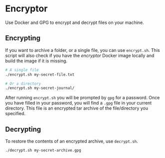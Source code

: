 # Encryptor

Use Docker and GPG to encrypt and decrypt files on your machine.

## Encrypting

If you want to archive a folder, or a single file, you can use `encrypt.sh`.
This script will also check if you have the _encryptor_ Docker image locally and build the image
if it is missing.

```sh
# A single file
./encrypt.sh my-secret-file.txt

# Or a directory
./encrypt.sh my-secret-journal/
```

After running `encrypt.sh` you will be prompted by `gpg` for a password.
Once you have filled in your password, you will find a `.gpg` file in your current directory.
This file is an encrypted tar archive of the file/directory you specified.

## Decrypting

To restore the contents of an encrypted archive, use `decrypt.sh`.

```sh
./decrypt.sh my-secret-archive.gpg
```
